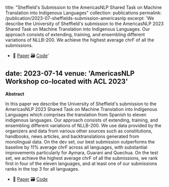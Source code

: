 
title: "Sheffield's Submission to the AmericasNLP Shared Task on Machine Translation into Indigenous Languages"
collection: publications
permalink: /publication/2023-07-sheffields-submission-americasnlp
excerpt: 'We describe the University of Sheffield's submission to the AmericasNLP 2023 Shared Task on Machine Translation into Indigenous Languages. Our approach consists of extending, training, and ensembling different variations of NLLB-200. We achieve the highest average chrF of all the submissions.

- 📜 [Paper](https://arxiv.org/abs/2306.09830) 🗃️ [Code](https://github.com/edwardgowsmith/americasnlp-2023-sheffield)'
  
date: 2023-07-14
venue: 'AmericasNLP Workshop co-located with ACL 2023'
---

**Abstract**

In this paper we describe the University of Sheffield's submission to the AmericasNLP 2023 Shared Task on Machine Translation into Indigenous Languages which comprises the translation from Spanish to eleven indigenous languages. Our approach consists of extending, training, and ensembling different variations of NLLB-200. We use data provided by the organizers and data from various other sources such as constitutions, handbooks, news articles, and backtranslations generated from monolingual data. On the dev set, our best submission outperforms the baseline by 11% average chrF across all languages, with substantial improvements particularly for Aymara, Guarani and Quechua. On the test set, we achieve the highest average chrF of all the submissions, we rank first in four of the eleven languages, and at least one of our submissions ranks in the top 3 for all languages.

- 📜 [Paper](https://arxiv.org/abs/2306.09830) 🗃️ [Code](https://github.com/edwardgowsmith/americasnlp-2023-sheffield)

